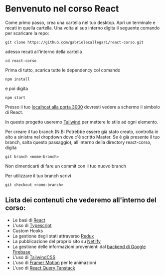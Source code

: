 # Benvenuto nel corso React

Come primo passo, crea una cartella nel tuo desktop.
Apri un terminale e recati in quella cartella. Una volta al suo interno digita il seguente comando per scaricare la repo:

```
git clone https://github.com/gabrielecallegari/react-corso.git
```

adesso recati all'interno della cartella

```
cd react-corso
```

Prima di tutto, scarica tutte le dependency col comando

```
npm install
```

e poi digita 

```
npm start
```



Presso il tuo [localhost alla porta 3000](http://localhost:3000/) dovresti vedere a schermo il simbolo di React.

In questo progetto useremo [Tailwind](https://tailwindcss.com/docs/utility-first) per mettere lo stile ad ogni elemento. 

Per creare il tuo branch (N.B: Potrebbe essere già stato creato, controlla in alto a sinistra nel dropdown dove c'è scritto Master. Se è già presente il tuo branch, salta questo passaggio), all'interno della directory react-corso, digita

```
git branch <nome-branch>
```

Non dimenticarti di fare un commit con il tuo nuovo branch

Per utilizzare il tuo branch scrivi
```
git checkout <nome-branch>
```

## Lista dei contenuti che vederemo all'interno del corso: 
- Le basi di [React](https://react.dev/blog/2023/03/16/introducing-react-dev)
- L'uso di [Typescript](https://www.typescriptlang.org/)
- Custom Hooks
- La gestione degli stati attraverso [Redux](https://redux.js.org/introduction/getting-started)
- La pubblicazione del proprio sito su [Netlify](https://www.netlify.com/)
- La gestione delle informazioni provenienti dal [backend di Google Firebase](https://firebase.google.com/?gad_source=1&gclid=Cj0KCQiAy9msBhD0ARIsANbk0A-eIkXMcgRIkx4OtDusuWC2f062qgniNFWg9bDNzl-Eu-cwwNXDMuAaAjiOEALw_wcB&gclsrc=aw.ds)
- L'uso di [TailwindCSS](https://tailwindcss.com/docs/installation)
- L'uso di [Framer Motion](https://www.framer.com/motion/introduction/) per le animazioni
- L'uso di [React Query Tanstack](https://tanstack.com/query/v5/docs/framework/react/installation)


